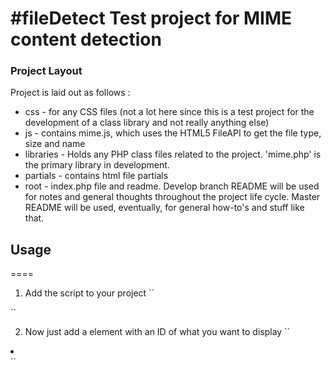 #fileDetect
Test project for MIME content detection
====

### Project Layout
Project is laid out as follows :
- css - for any CSS files (not a lot here since this is a test project for the development of a class library and not really anything else)
- js - contains mime.js, which uses the HTML5 FileAPI to get the file type, size and name
- libraries - Holds any PHP class files related to the project. 'mime.php' is the primary library in development.
- partials - contains html file partials
- root - index.php file and readme. Develop branch README will be used for notes and general thoughts throughout the project life cycle. Master README will be used, eventually, for general how-to's and stuff like that.

## Usage
====
1. Add the script to your project
``
<script src="js/mime.js"></script>
``

2. Now just add a element with an ID of what you want to display
``
<li id="type"></li>
``